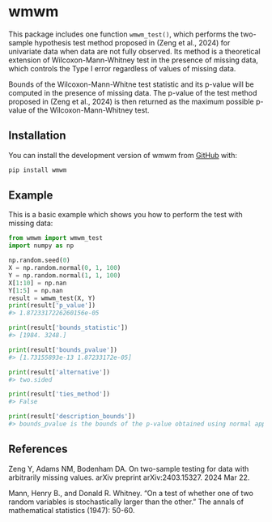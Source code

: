 
<!-- README.md is generated from README.Rmd. Please edit that file -->

# wmwm

<!-- badges: start -->
<!-- badges: end -->

This package includes one function `wmwm_test()`, which performs the
two-sample hypothesis test method proposed in (Zeng et al., 2024) for
univariate data when data are not fully observed. Its method is a
theoretical extension of Wilcoxon-Mann-Whitney test in the presence of
missing data, which controls the Type I error regardless of values of
missing data.

Bounds of the Wilcoxon-Mann-Whitne test statistic and its p-value will
be computed in the presence of missing data. The p-value of the test
method proposed in (Zeng et al., 2024) is then returned as the maximum
possible p-value of the Wilcoxon-Mann-Whitney test.

## Installation

You can install the development version of wmwm from
[GitHub](https://github.com/) with:

``` sh
pip install wmwm
```

## Example

This is a basic example which shows you how to perform the test with
missing data:

``` python
from wmwm import wmwm_test
import numpy as np

np.random.seed(0)
X = np.random.normal(0, 1, 100)
Y = np.random.normal(1, 1, 100)
X[1:10] = np.nan
Y[1:5] = np.nan
result = wmwm_test(X, Y)
print(result['p_value'])
#> 1.8723317226260156e-05
```

``` python
print(result['bounds_statistic'])
#> [1984. 3248.]
```

``` python
print(result['bounds_pvalue'])
#> [1.73155893e-13 1.87233172e-05]
```

``` python
print(result['alternative'])
#> two.sided
```

``` python
print(result['ties_method'])
#> False
```

``` python
print(result['description_bounds'])
#> bounds_pvalue is the bounds of the p-value obtained using normal approximation with continuity correction
```

## References

Zeng Y, Adams NM, Bodenham DA. On two-sample testing for data with
arbitrarily missing values. arXiv preprint arXiv:2403.15327. 2024 Mar
22.

Mann, Henry B., and Donald R. Whitney. “On a test of whether one of two
random variables is stochastically larger than the other.” The annals of
mathematical statistics (1947): 50-60.
